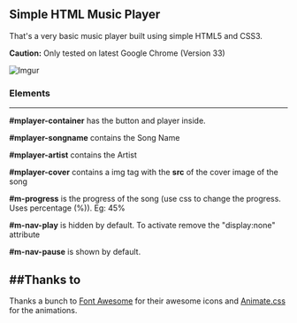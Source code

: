 ## Simple HTML Music Player

That's a very basic music player built using simple HTML5 and CSS3.

**Caution:** Only tested on latest Google Chrome (Version 33)

![Imgur](http://i.imgur.com/3awvj6M.png)

### Elements
------------
**\#mplayer-container** has the button and player inside.

**\#mplayer-songname** contains the Song Name

**\#mplayer-artist** contains the Artist

**\#mplayer-cover** contains a img tag with the **src** of the cover image of the song

**\#m-progress** is the progress of the song (use css to change the progress. Uses percentage (%)). Eg: 45%

**\#m-nav-play** is hidden by default. To activate remove the "display:none" attribute

**\#m-nav-pause** is shown by default.


##Thanks to
-------------
Thanks a bunch to [Font Awesome](http://fontawesome.io) for their awesome icons and [Animate.css](http://daneden.github.io/animate.css/) for the animations.

